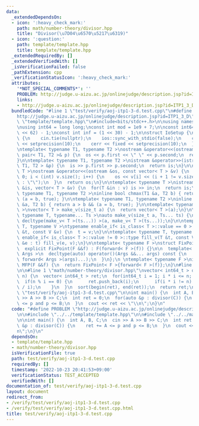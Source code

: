 ```yaml
---
data:
  _extendedDependsOn:
  - icon: ':heavy_check_mark:'
    path: math/number-theory/divisor.hpp
    title: "Divisor(\u7D04\u6570\u5217\u6319)"
  - icon: ':question:'
    path: template/template.hpp
    title: template/template.hpp
  _extendedRequiredBy: []
  _extendedVerifiedWith: []
  _isVerificationFailed: false
  _pathExtension: cpp
  _verificationStatusIcon: ':heavy_check_mark:'
  attributes:
    '*NOT_SPECIAL_COMMENTS*': ''
    PROBLEM: http://judge.u-aizu.ac.jp/onlinejudge/description.jsp?id=ITP1_3_D
    links:
    - http://judge.u-aizu.ac.jp/onlinejudge/description.jsp?id=ITP1_3_D
  bundledCode: "#line 1 \"test/verify/aoj-itp1-3-d.test.cpp\"\n#define PROBLEM \"\
    http://judge.u-aizu.ac.jp/onlinejudge/description.jsp?id=ITP1_3_D\"\n\n#line 1\
    \ \"template/template.hpp\"\n#include<bits/stdc++.h>\n\nusing namespace std;\n\
    \nusing int64 = long long;\nconst int mod = 1e9 + 7;\n\nconst int64 infll = (1LL\
    \ << 62) - 1;\nconst int inf = (1 << 30) - 1;\n\nstruct IoSetup {\n  IoSetup()\
    \ {\n    cin.tie(nullptr);\n    ios::sync_with_stdio(false);\n    cout << fixed\
    \ << setprecision(10);\n    cerr << fixed << setprecision(10);\n  }\n} iosetup;\n\
    \ntemplate< typename T1, typename T2 >\nostream &operator<<(ostream &os, const\
    \ pair< T1, T2 >& p) {\n  os << p.first << \" \" << p.second;\n  return os;\n\
    }\n\ntemplate< typename T1, typename T2 >\nistream &operator>>(istream &is, pair<\
    \ T1, T2 > &p) {\n  is >> p.first >> p.second;\n  return is;\n}\n\ntemplate< typename\
    \ T >\nostream &operator<<(ostream &os, const vector< T > &v) {\n  for(int i =\
    \ 0; i < (int) v.size(); i++) {\n    os << v[i] << (i + 1 != v.size() ? \" \"\
    \ : \"\");\n  }\n  return os;\n}\n\ntemplate< typename T >\nistream &operator>>(istream\
    \ &is, vector< T > &v) {\n  for(T &in : v) is >> in;\n  return is;\n}\n\ntemplate<\
    \ typename T1, typename T2 >\ninline bool chmax(T1 &a, T2 b) { return a < b &&\
    \ (a = b, true); }\n\ntemplate< typename T1, typename T2 >\ninline bool chmin(T1\
    \ &a, T2 b) { return a > b && (a = b, true); }\n\ntemplate< typename T = int64\
    \ >\nvector< T > make_v(size_t a) {\n  return vector< T >(a);\n}\n\ntemplate<\
    \ typename T, typename... Ts >\nauto make_v(size_t a, Ts... ts) {\n  return vector<\
    \ decltype(make_v< T >(ts...)) >(a, make_v< T >(ts...));\n}\n\ntemplate< typename\
    \ T, typename V >\ntypename enable_if< is_class< T >::value == 0 >::type fill_v(T\
    \ &t, const V &v) {\n  t = v;\n}\n\ntemplate< typename T, typename V >\ntypename\
    \ enable_if< is_class< T >::value != 0 >::type fill_v(T &t, const V &v) {\n  for(auto\
    \ &e : t) fill_v(e, v);\n}\n\ntemplate< typename F >\nstruct FixPoint : F {\n\
    \  explicit FixPoint(F &&f) : F(forward< F >(f)) {}\n\n  template< typename...\
    \ Args >\n  decltype(auto) operator()(Args &&... args) const {\n    return F::operator()(*this,\
    \ forward< Args >(args)...);\n  }\n};\n \ntemplate< typename F >\ninline decltype(auto)\
    \ MFP(F &&f) {\n  return FixPoint< F >{forward< F >(f)};\n}\n#line 4 \"test/verify/aoj-itp1-3-d.test.cpp\"\
    \n\n#line 1 \"math/number-theory/divisor.hpp\"\nvector< int64_t > divisor(int64_t\
    \ n) {\n  vector< int64_t > ret;\n  for(int64_t i = 1; i * i <= n; i++) {\n  \
    \  if(n % i == 0) {\n      ret.push_back(i);\n      if(i * i != n) ret.push_back(n\
    \ / i);\n    }\n  }\n  sort(begin(ret), end(ret));\n  return ret;\n}\n#line 6\
    \ \"test/verify/aoj-itp1-3-d.test.cpp\"\n\nint main() {\n  int A, B, C;\n  cin\
    \ >> A >> B >> C;\n  int ret = 0;\n  for(auto &p : divisor(C)) {\n    ret += A\
    \ <= p and p <= B;\n  }\n  cout << ret << \"\\n\";\n}\n"
  code: "#define PROBLEM \"http://judge.u-aizu.ac.jp/onlinejudge/description.jsp?id=ITP1_3_D\"\
    \n\n#include \"../../template/template.hpp\"\n\n#include \"../../math/number-theory/divisor.hpp\"\
    \n\nint main() {\n  int A, B, C;\n  cin >> A >> B >> C;\n  int ret = 0;\n  for(auto\
    \ &p : divisor(C)) {\n    ret += A <= p and p <= B;\n  }\n  cout << ret << \"\\\
    n\";\n}\n"
  dependsOn:
  - template/template.hpp
  - math/number-theory/divisor.hpp
  isVerificationFile: true
  path: test/verify/aoj-itp1-3-d.test.cpp
  requiredBy: []
  timestamp: '2022-10-23 20:41:53+09:00'
  verificationStatus: TEST_ACCEPTED
  verifiedWith: []
documentation_of: test/verify/aoj-itp1-3-d.test.cpp
layout: document
redirect_from:
- /verify/test/verify/aoj-itp1-3-d.test.cpp
- /verify/test/verify/aoj-itp1-3-d.test.cpp.html
title: test/verify/aoj-itp1-3-d.test.cpp
---
```

